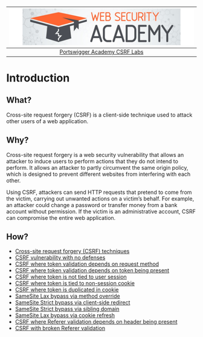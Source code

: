 | [![Portswigger CSRF Labs](../../_static/images/pal.png)](https://portswigger.net/web-security/all-labs#cross-site-request-forgery-csrf) |
|:--:|
| [Portswigger Academy CSRF Labs](https://portswigger.net/web-security/all-labs#cross-site-request-forgery-csrf) |

# Introduction

## What?

Cross-site request forgery (CSRF) is a client-side technique used to attack other users of a web application. 

## Why?

Cross-site request forgery is a web security vulnerability that allows an attacker to induce users to perform actions that they do not intend to perform. It allows an attacker to partly circumvent the same origin policy, which is designed to prevent different websites from interfering with each other.

Using CSRF, attackers can send HTTP requests that pretend to come from the victim, carrying out unwanted actions on a victim’s behalf. For example, an attacker could change a password or transfer money from a bank account without permission. If the victim is an administrative account, CSRF can compromise the entire web application.

## How?

* [Cross-site request forgery (CSRF) techniques](../techniques/csrf.md)
* [CSRF vulnerability with no defenses](1.md)
* [CSRF where token validation depends on request method](2.md)
* [CSRF where token validation depends on token being present](3.md)
* [CSRF where token is not tied to user session](4.md)
* [CSRF where token is tied to non-session cookie](5.md)
* [CSRF where token is duplicated in cookie](6.md)
* [SameSite Lax bypass via method override](7.md)
* [SameSite Strict bypass via client-side redirect](8.md)
* [SameSite Strict bypass via sibling domain](9.md)
* [SameSite Lax bypass via cookie refresh](10.md)
* [CSRF where Referer validation depends on header being present](11.md)
* [CSRF with broken Referer validation](12.md)

